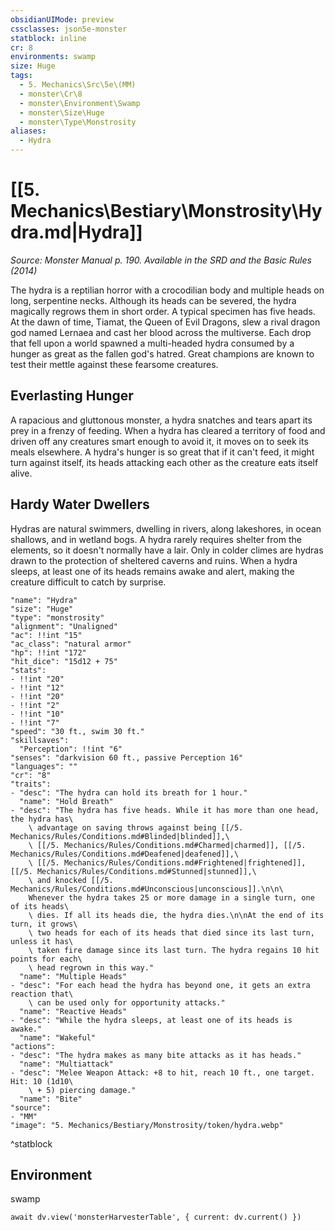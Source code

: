 ```yaml
---
obsidianUIMode: preview
cssclasses: json5e-monster
statblock: inline
cr: 8
environments: swamp
size: Huge
tags:
  - 5. Mechanics\Src\5e\(MM)
  - monster\Cr\8
  - monster\Environment\Swamp
  - monster\Size\Huge
  - monster\Type\Monstrosity
aliases:
  - Hydra
---
```

# [[5. Mechanics\Bestiary\Monstrosity\Hydra.md|Hydra]]
*Source: Monster Manual p. 190. Available in the <span title='Systems Reference Document (5.1)'>SRD</span> and the Basic Rules (2014)*

The hydra is a reptilian horror with a crocodilian body and multiple heads on long, serpentine necks. Although its heads can be severed, the hydra magically regrows them in short order. A typical specimen has five heads. At the dawn of time, Tiamat, the Queen of Evil Dragons, slew a rival dragon god named Lernaea and cast her blood across the multiverse. Each drop that fell upon a world spawned a multi-headed hydra consumed by a hunger as great as the fallen god's hatred. Great champions are known to test their mettle against these fearsome creatures.

## Everlasting Hunger

A rapacious and gluttonous monster, a hydra snatches and tears apart its prey in a frenzy of feeding. When a hydra has cleared a territory of food and driven off any creatures smart enough to avoid it, it moves on to seek its meals elsewhere. A hydra's hunger is so great that if it can't feed, it might turn against itself, its heads attacking each other as the creature eats itself alive.

## Hardy Water Dwellers

Hydras are natural swimmers, dwelling in rivers, along lakeshores, in ocean shallows, and in wetland bogs. A hydra rarely requires shelter from the elements, so it doesn't normally have a lair. Only in colder climes are hydras drawn to the protection of sheltered caverns and ruins. When a hydra sleeps, at least one of its heads remains awake and alert, making the creature difficult to catch by surprise.

```statblock
"name": "Hydra"
"size": "Huge"
"type": "monstrosity"
"alignment": "Unaligned"
"ac": !!int "15"
"ac_class": "natural armor"
"hp": !!int "172"
"hit_dice": "15d12 + 75"
"stats":
- !!int "20"
- !!int "12"
- !!int "20"
- !!int "2"
- !!int "10"
- !!int "7"
"speed": "30 ft., swim 30 ft."
"skillsaves":
  "Perception": !!int "6"
"senses": "darkvision 60 ft., passive Perception 16"
"languages": ""
"cr": "8"
"traits":
- "desc": "The hydra can hold its breath for 1 hour."
  "name": "Hold Breath"
- "desc": "The hydra has five heads. While it has more than one head, the hydra has\
    \ advantage on saving throws against being [[/5. Mechanics/Rules/Conditions.md#Blinded|blinded]],\
    \ [[/5. Mechanics/Rules/Conditions.md#Charmed|charmed]], [[/5. Mechanics/Rules/Conditions.md#Deafened|deafened]],\
    \ [[/5. Mechanics/Rules/Conditions.md#Frightened|frightened]], [[/5. Mechanics/Rules/Conditions.md#Stunned|stunned]],\
    \ and knocked [[/5. Mechanics/Rules/Conditions.md#Unconscious|unconscious]].\n\n\
    Whenever the hydra takes 25 or more damage in a single turn, one of its heads\
    \ dies. If all its heads die, the hydra dies.\n\nAt the end of its turn, it grows\
    \ two heads for each of its heads that died since its last turn, unless it has\
    \ taken fire damage since its last turn. The hydra regains 10 hit points for each\
    \ head regrown in this way."
  "name": "Multiple Heads"
- "desc": "For each head the hydra has beyond one, it gets an extra reaction that\
    \ can be used only for opportunity attacks."
  "name": "Reactive Heads"
- "desc": "While the hydra sleeps, at least one of its heads is awake."
  "name": "Wakeful"
"actions":
- "desc": "The hydra makes as many bite attacks as it has heads."
  "name": "Multiattack"
- "desc": "Melee Weapon Attack: +8 to hit, reach 10 ft., one target. Hit: 10 (1d10\
    \ + 5) piercing damage."
  "name": "Bite"
"source":
- "MM"
"image": "5. Mechanics/Bestiary/Monstrosity/token/hydra.webp"
```
^statblock

## Environment

swamp

```dataviewjs
await dv.view('monsterHarvesterTable', { current: dv.current() })
```
